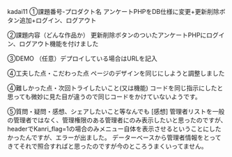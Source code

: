 kadai11 ①課題番号-プロダクト名 アンケートPHPをDB仕様に変更+更新削除ボタン追加+ログイン、ログアウト

②課題内容（どんな作品か） 更新削除ボタンのついたアンケートPHPにログイン、ログアウト機能を付けました

③DEMO （任意）デプロイしている場合はURLを記入

④工夫した点・こだわった点 
ページのデザインを同じにしようと調整しました

④難しかった点・次回トライしたいこと(又は機能)
コードを同じ指示にしたと思っても微妙に見た目が違うので同じコードをかけていないようです。

⑤質問・疑問・感想、シェアしたいこと等なんでも 
[感想] 管理者リストを一般の管理者ではなく、管理権限のある管理者にのみ表示したいと思ったのですが、
headerでKanri_flag=1の場合のみメニュー自体を表示させるということにしたかったんですが、エラーが出ました。
データーベースから管理者情報をとってきてそれで照合すればと思ったのですが今のところうまくいってません。
